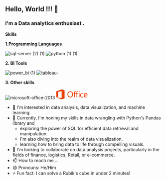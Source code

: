 ## Hello, World !!! 👋
### I'm a Data analytics enthusiast .

**Skills** 

**1.Programming Languages**

![sql-server (2) (1)](https://github.com/rahulnshakya/rahulnshakya/assets/171424463/4db47976-e521-4b78-b61d-14cc25359f4a)    ![python (1) (1)](https://github.com/rahulnshakya/rahulnshakya/assets/171424463/4d094bb6-8a6f-486e-8a72-771ac3963f00)          <!--![r-programming-language-icon (1)](https://github.com/rahulnshakya/rahulnshakya/assets/171424463/776c9a29-9592-4b2f-873e-d031be6e60a4)-->




**2. BI Tools**

![power_bi (1)](https://github.com/rahulnshakya/rahulnshakya/assets/171424463/e19c7118-add7-43a3-866c-c923e0791813)      ![tableau-](https://github.com/rahulnshakya/rahulnshakya/assets/171424463/ce912c64-def9-4d42-8215-5bd397f40953)




**3. Other skills**

![microsoft-office-2013](https://github.com/rahulnshakya/rahulnshakya/assets/171424463/ff729014-0a4f-44cf-b99f-a6093ba904b4)
<svg xmlns="http://www.w3.org/2000/svg" width="100" height="32" viewBox="0.497 0.501 198.998 63.356"><g fill="#eb3c00"><path d="M.496 51.61V13.094L34.568.502l18.517 5.924v51.85l-18.517 5.582L.496 51.61l34.072 4.1V10.873l-22.221 5.185v30.369L.497 51.61zM89.373 51.88c-5.362 0-9.658-1.769-12.885-5.304-3.228-3.533-4.84-8.133-4.84-13.796 0-6.084 1.644-10.938 4.932-14.56 3.288-3.622 7.764-5.433 13.425-5.433 5.223 0 9.43 1.759 12.622 5.275 3.192 3.518 4.788 8.116 4.788 13.796 0 6.172-1.637 11.051-4.907 14.64-3.27 3.589-7.647 5.381-13.135 5.381zm.316-35.083c-3.974 0-7.2 1.434-9.68 4.3-2.48 2.866-3.72 6.63-3.72 11.289s1.21 8.41 3.627 11.25 5.57 4.26 9.456 4.26c4.149 0 7.421-1.354 9.812-4.062 2.391-2.708 3.588-6.497 3.588-11.368 0-4.995-1.162-8.854-3.483-11.58-2.319-2.725-5.52-4.09-9.6-4.09zM123.177 10.675c-2.445 0-4.476.833-6.11 2.477-1.635 1.643-2.454 3.881-2.454 6.712v4.376h-4.606v3.703h4.606V51.25h4.306V27.943h10.53V51.25h4.306V27.943h6.32V24.24h-6.32v-4.167c0-3.815 1.513-5.716 4.537-5.716 1.073 0 2.027.22 2.87.694v-3.888c-.773-.316-1.806-.487-3.124-.487-2.445 0-4.499.834-6.134 2.477-1.636 1.644-2.454 3.882-2.454 6.712v4.376h-10.531v-4.166c0-3.816 1.51-5.717 4.536-5.717 1.072 0 2.026.22 2.87.694v-3.888c-.774-.319-1.829-.489-3.148-.489zM146.365 17.375a2.743 2.743 0 0 1-1.979-.792c-.545-.528-.818-1.195-.818-2.004s.273-1.481.818-2.017a2.717 2.717 0 0 1 1.979-.805c.791 0 1.463.267 2.018.805.555.536.83 1.208.83 2.017a2.67 2.67 0 0 1-.83 1.979c-.554.544-1.227.817-2.018.817zm2.11 33.867h-4.326v-27.01h4.325v27.01zM173.051 50.003c-2.074 1.248-4.538 1.873-7.385 1.873-3.851 0-6.959-1.253-9.323-3.76s-3.55-5.753-3.55-9.746c0-4.45 1.275-8.023 3.825-10.722 2.551-2.7 5.953-4.049 10.209-4.049 2.372 0 4.466.44 6.277 1.32v4.43c-2.004-1.406-4.15-2.11-6.435-2.11-2.762 0-5.026.99-6.794 2.968-1.767 1.979-2.65 4.576-2.65 7.794 0 3.166.83 5.663 2.491 7.492 1.663 1.828 3.89 2.742 6.688 2.742 2.355 0 4.573-.783 6.647-2.347v4.115zM199.494 38.82h-19.07c.07 3.006.879 5.327 2.425 6.963 1.55 1.634 3.676 2.452 6.385 2.452 3.042 0 5.839-1.002 8.387-3.007v4.062c-2.373 1.723-5.512 2.585-9.416 2.585-3.816 0-6.815-1.226-8.994-3.68-2.181-2.454-3.271-5.903-3.271-10.353 0-4.203 1.191-7.628 3.573-10.275 2.383-2.647 5.342-3.969 8.876-3.969s6.269 1.143 8.203 3.429c1.934 2.286 2.9 5.46 2.9 9.522v2.27zm-4.43-3.667c-.018-2.497-.62-4.44-1.808-5.829-1.187-1.39-2.836-2.084-4.945-2.084-2.041 0-3.772.731-5.197 2.19-1.424 1.46-2.303 3.368-2.636 5.723h14.585z"/></g></svg>









- 👀 I'm interested in data analysis, data visualization, and machine learning.
- 🌱 Currently, I'm honing my skills in data wrangling with Python's Pandas library and
  - exploring the power of SQL for efficient data retrieval and manipulation.
  - I'm also diving into the realm of data visualization,
  - learning how to bring data to life through compelling visuals.
- 💞️ I'm looking to collaborate on data analysis projects, particularly in the fields of finance, logistics, Retail, or e-commerce.
- 📫 How to reach me ...
- 😄 Pronouns: He/Him 
- ⚡ Fun fact: I can solve a Rubik's cube in under 2 minutes!

<!---
rahulnshakya/rahulnshakya is a ✨ special ✨ repository because its `README.md` (this file) appears on your GitHub profile.
You can click the Preview link to take a look at your changes.
--->
